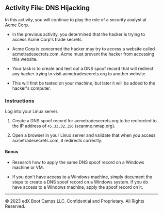 ## Activity File: DNS Hijacking

In this activity, you will continue to play the role of a security analyst at Acme Corp.

- In the previous activity, you determined that the hacker is trying to access Acme Corp's trade secrets.

- Acme Corp is concerned the hacker may try to access a website called acmetradesecrets.com. Acme must prevent the hacker from accessing this website.

- Your task is to create and test out a DNS spoof record that will redirect any hacker trying to visit acmetradesecrets.org to another website.

- This will first be tested on your machine, but later it will be added to the hacker's computer.

### Instructions

Log into your Linux server.

1. Create a DNS spoof record for acmetradesecrets.org to be redirected to the IP address of `45.33.32.156` (scanme.nmap.org). 

2. Open a browser in your Linux server and validate that when you access acmetradesecrets.com, it redirects correctly.

#### Bonus

- Research how to apply the same DNS spoof record on a Windows machine or VM.

- If you don't have access to a Windows machine, simply document the steps to create a DNS spoof record on a Windows system. If you do have access to a Windows machine, apply the spoof record on it.   

---
© 2023 edX Boot Camps LLC. Confidential and Proprietary. All Rights Reserved.
